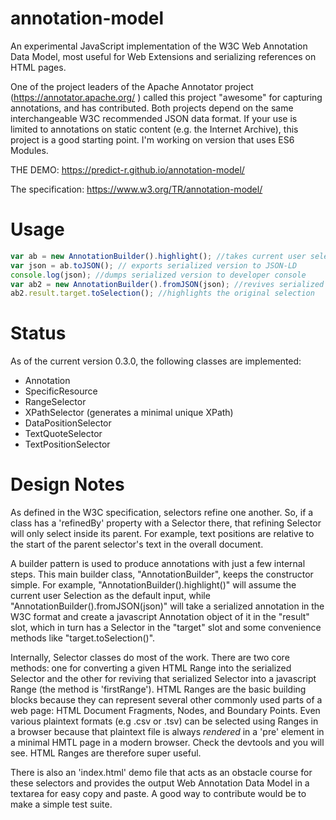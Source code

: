# annotation-model
An experimental JavaScript implementation of the W3C Web Annotation Data Model, most useful for Web Extensions and serializing references on HTML pages.

One of the project leaders of the Apache Annotator project (https://annotator.apache.org/ ) called this project "awesome" for capturing annotations, and has contributed. Both projects depend on the same interchangeable W3C recommended JSON data format. If your use is limited to annotations on static content (e.g. the Internet Archive), this project is a good starting point. I'm working on version that uses ES6 Modules.

THE DEMO: 
https://predict-r.github.io/annotation-model/

The specification: 
https://www.w3.org/TR/annotation-model/



# Usage

```js
var ab = new AnnotationBuilder().highlight(); //takes current user selection and builds an Annotation
var json = ab.toJSON(); // exports serialized version to JSON-LD 
console.log(json); //dumps serialized version to developer console
var ab2 = new AnnotationBuilder().fromJSON(json); //revives serialized version 
ab2.result.target.toSelection(); //highlights the original selection 
```

# Status

As of the current version 0.3.0, the following classes are implemented:

* Annotation
* SpecificResource
* RangeSelector
* XPathSelector  (generates a minimal unique XPath)
* DataPositionSelector
* TextQuoteSelector
* TextPositionSelector

# Design Notes

As defined in the W3C specification, selectors refine one another. So, if a class has a 'refinedBy' property with a Selector there, that refining Selector will only select inside its parent. For example, text positions are relative to the start of the parent selector's text in the overall document. 

A builder pattern is used to produce annotations with just a few internal steps. This main builder class, "AnnotationBuilder", keeps the constructor simple. For example, "AnnotationBuilder().highlight()" will assume the current user Selection as the default input, while "AnnotationBuilder().fromJSON(json)" will take a serialized annotation in the W3C format and create a javascript Annotation object of it in the "result" slot, which in turn has a Selector in the "target" slot and some convenience methods like "target.toSelection()".  

Internally, Selector classes do most of the work. There are two core methods: one for converting a given HTML Range into the serialized Selector and the other for reviving that serialized Selector into a javascript Range (the method is 'firstRange'). HTML Ranges are the basic building blocks because they can represent several other commonly used parts of a web page: HTML Document Fragments, Nodes, and Boundary Points. Even various plaintext formats (e.g .csv or .tsv) can be selected using Ranges in a browser because that plaintext file is always *rendered* in a 'pre' element in a minimal HMTL page in a modern browser. Check the devtools and you will see. HTML Ranges are therefore super useful. 

There is also an 'index.html' demo file that acts as an obstacle course for these selectors and provides the output Web Annotation Data Model in a textarea for easy copy and paste. A good way to contribute would be to make a simple test suite.